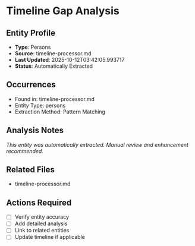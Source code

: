 # Timeline Gap Analysis

## Entity Profile
- **Type**: Persons
- **Source**: timeline-processor.md
- **Last Updated**: 2025-10-12T03:42:05.993717
- **Status**: Automatically Extracted

## Occurrences
- Found in: timeline-processor.md
- Entity Type: persons
- Extraction Method: Pattern Matching

## Analysis Notes
*This entity was automatically extracted. Manual review and enhancement recommended.*

## Related Files
- timeline-processor.md

## Actions Required
- [ ] Verify entity accuracy
- [ ] Add detailed analysis
- [ ] Link to related entities
- [ ] Update timeline if applicable
